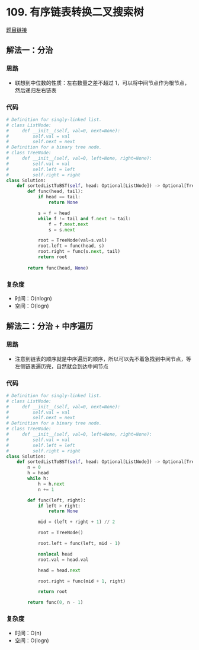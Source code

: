 # 109. 有序链表转换二叉搜索树

[题目链接](https://leetcode.cn/problems/convert-sorted-list-to-binary-search-tree/description/?envType=company&envId=xiaohongshu&favoriteSlug=xiaohongshu-three-months)

## 解法一：分治

### 思路

- 联想到中位数的性质：左右数量之差不超过 1，可以将中间节点作为根节点，然后递归左右链表

### 代码

```py
# Definition for singly-linked list.
# class ListNode:
#     def __init__(self, val=0, next=None):
#         self.val = val
#         self.next = next
# Definition for a binary tree node.
# class TreeNode:
#     def __init__(self, val=0, left=None, right=None):
#         self.val = val
#         self.left = left
#         self.right = right
class Solution:
    def sortedListToBST(self, head: Optional[ListNode]) -> Optional[TreeNode]:
        def func(head, tail):
            if head == tail:
                return None

            s = f = head
            while f != tail and f.next != tail:
                f = f.next.next
                s = s.next

            root = TreeNode(val=s.val)
            root.left = func(head, s)
            root.right = func(s.next, tail)
            return root
            
        return func(head, None)
```

### 复杂度

- 时间：O(nlogn)
- 空间：O(logn)

## 解法二：分治 + 中序遍历

### 思路

- 注意到链表的顺序就是中序遍历的顺序，所以可以先不着急找到中间节点，等左侧链表遍历完，自然就会到达中间节点

### 代码

```py
# Definition for singly-linked list.
# class ListNode:
#     def __init__(self, val=0, next=None):
#         self.val = val
#         self.next = next
# Definition for a binary tree node.
# class TreeNode:
#     def __init__(self, val=0, left=None, right=None):
#         self.val = val
#         self.left = left
#         self.right = right
class Solution:
    def sortedListToBST(self, head: Optional[ListNode]) -> Optional[TreeNode]:
        n = 0
        h = head
        while h:
            h = h.next
            n += 1

        def func(left, right):
            if left > right:
                return None

            mid = (left + right + 1) // 2

            root = TreeNode()

            root.left = func(left, mid - 1)

            nonlocal head
            root.val = head.val

            head = head.next

            root.right = func(mid + 1, right)

            return root

        return func(0, n - 1)
```

### 复杂度

- 时间：O(n)
- 空间：O(logn)
